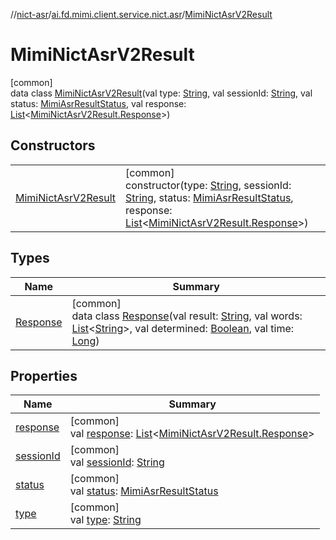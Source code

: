 //[nict-asr](../../../index.md)/[ai.fd.mimi.client.service.nict.asr](../index.md)/[MimiNictAsrV2Result](index.md)

# MimiNictAsrV2Result

[common]\
data class [MimiNictAsrV2Result](index.md)(val type: [String](https://kotlinlang.org/api/core/kotlin-stdlib/kotlin/-string/index.html), val sessionId: [String](https://kotlinlang.org/api/core/kotlin-stdlib/kotlin/-string/index.html), val status: [MimiAsrResultStatus](../../../../asr-core/asr-core/ai.fd.mimi.client.service.asr.core/-mimi-asr-result-status/index.md), val response: [List](https://kotlinlang.org/api/core/kotlin-stdlib/kotlin.collections/-list/index.html)&lt;[MimiNictAsrV2Result.Response](-response/index.md)&gt;)

## Constructors

| | |
|---|---|
| [MimiNictAsrV2Result](-mimi-nict-asr-v2-result.md) | [common]<br>constructor(type: [String](https://kotlinlang.org/api/core/kotlin-stdlib/kotlin/-string/index.html), sessionId: [String](https://kotlinlang.org/api/core/kotlin-stdlib/kotlin/-string/index.html), status: [MimiAsrResultStatus](../../../../asr-core/asr-core/ai.fd.mimi.client.service.asr.core/-mimi-asr-result-status/index.md), response: [List](https://kotlinlang.org/api/core/kotlin-stdlib/kotlin.collections/-list/index.html)&lt;[MimiNictAsrV2Result.Response](-response/index.md)&gt;) |

## Types

| Name | Summary |
|---|---|
| [Response](-response/index.md) | [common]<br>data class [Response](-response/index.md)(val result: [String](https://kotlinlang.org/api/core/kotlin-stdlib/kotlin/-string/index.html), val words: [List](https://kotlinlang.org/api/core/kotlin-stdlib/kotlin.collections/-list/index.html)&lt;[String](https://kotlinlang.org/api/core/kotlin-stdlib/kotlin/-string/index.html)&gt;, val determined: [Boolean](https://kotlinlang.org/api/core/kotlin-stdlib/kotlin/-boolean/index.html), val time: [Long](https://kotlinlang.org/api/core/kotlin-stdlib/kotlin/-long/index.html)) |

## Properties

| Name | Summary |
|---|---|
| [response](response.md) | [common]<br>val [response](response.md): [List](https://kotlinlang.org/api/core/kotlin-stdlib/kotlin.collections/-list/index.html)&lt;[MimiNictAsrV2Result.Response](-response/index.md)&gt; |
| [sessionId](session-id.md) | [common]<br>val [sessionId](session-id.md): [String](https://kotlinlang.org/api/core/kotlin-stdlib/kotlin/-string/index.html) |
| [status](status.md) | [common]<br>val [status](status.md): [MimiAsrResultStatus](../../../../asr-core/asr-core/ai.fd.mimi.client.service.asr.core/-mimi-asr-result-status/index.md) |
| [type](type.md) | [common]<br>val [type](type.md): [String](https://kotlinlang.org/api/core/kotlin-stdlib/kotlin/-string/index.html) |
